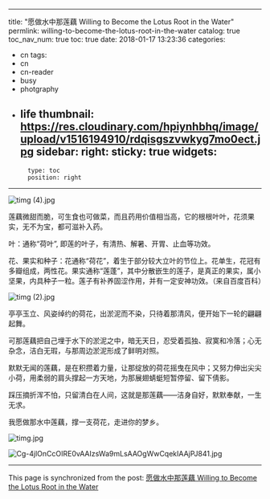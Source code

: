 
---
title: "愿做水中那莲藕 Willing to Become the Lotus Root in the Water"
permlink: willing-to-become-the-lotus-root-in-the-water
catalog: true
toc_nav_num: true
toc: true
date: 2018-01-17 13:23:36
categories:
- cn
tags:
- cn
- cn-reader
- busy
- photgraphy
- life
thumbnail: https://res.cloudinary.com/hpiynhbhq/image/upload/v1516194910/rdqisgszvwkyg7mo0ect.jpg
sidebar:
    right:
        sticky: true
widgets:
    -
        type: toc
        position: right
---


![timg (4).jpg](https://res.cloudinary.com/hpiynhbhq/image/upload/v1516194910/rdqisgszvwkyg7mo0ect.jpg)






莲藕微甜而脆，可生食也可做菜，而且药用价值相当高，它的根根叶叶，花须果实，无不为宝，都可滋补入药。

叶：通称“荷叶”, 即莲的叶子，有清热、解暑、开胃、止血等功效。

花、果实和种子：花通称“荷花”，着生于部分较大立叶的节位上。花单生，花冠有多瓣组成，两性花。果实通称“莲蓬”，其中分散嵌生的莲子，是真正的果实，属小坚果，内具种子一粒。莲子有补养固涩作用，并有一定安神功效。（来自百度百科）

![timg (2).jpg](https://res.cloudinary.com/hpiynhbhq/image/upload/v1516195069/arnxfxuj5pjb3rta7rrg.jpg)



亭亭玉立、风姿绰约的荷花，出淤泥而不染，只待着那清风，便开始下一轮的翩翩起舞。

可那莲藕把自己埋于水下的淤泥之中，暗无天日，忍受着孤独、寂寞和冷落；心无杂念，洁白无瑕，与那周边淤泥形成了鲜明对照。

默默无闻的莲藕，是在积攒着力量，让那绽放的荷花摇曳在风中；又努力伸出尖尖小荷，用柔弱的肩头撑起一方天地，为那展翅蜻蜓短暂停留、留下倩影。

踩压摘折浑不怕，只留清白在人间，这就是那莲藕——洁身自好，默默奉献，一生无求。

 我愿做那水中莲藕，撑一支荷花，走进你的梦乡。

![timg.jpg](https://res.cloudinary.com/hpiynhbhq/image/upload/v1516195150/acwrjz1bdmgujx6cf0yn.jpg)



![Cg-4jlOnCcOIRE0vAAIzsWa9mLsAAOgWwCqekIAAjPJ841.jpg](https://res.cloudinary.com/hpiynhbhq/image/upload/v1516195258/f0yv6zjjwhr9vb2tzphy.jpg)

- - -

This page is synchronized from the post: [愿做水中那莲藕 Willing to Become the Lotus Root in the Water](https://steemit.com/@bring/willing-to-become-the-lotus-root-in-the-water)
